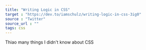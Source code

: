 ```yaml
---
title: "Writing Logic in CSS"
target : "https://dev.to/iamschulz/writing-logic-in-css-3ig0"
source : "Twitter"
source_url : ""
tags: css
---
```


Thiao many things I didn't know about CSS